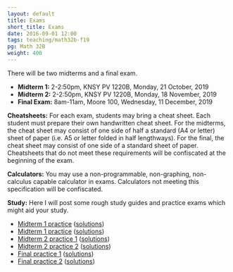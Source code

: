```yaml
---
layout: default
title: Exams
short_title: Exams
date: 2016-09-01 12:00
tags: teaching/math32b-f19
pg: Math 32B
weight: 400
---
```


There will be two midterms and a final exam.

* __Midterm 1:__ 2-2:50pm, KNSY PV 1220B, Monday, 21 October, 2019
* __Midterm 2:__ 2-2:50pm, KNSY PV 1220B, Monday, 18 November, 2019
* __Final Exam:__ 8am-11am, Moore 100, Wednesday, 11 December, 2019

__Cheatsheets:__ For each exam, students may bring a cheat sheet. Each student must prepare their own handwritten cheat sheet. For the midterms, the cheat sheet may consist of one side of half a standard (A4 or letter) sheet of paper (i.e. A5 or letter folded in half lengthways). For the final, the cheat sheet may consist of one side of a standard sheet of paper. Cheatsheets that do not meet these requirements will be confiscated at the beginning of the exam.

__Calculators:__ You may use a non-programmable, non-graphing, non-calculus capable calculator in exams. Calculators not meeting this specification will be confiscated.

__Study:__ Here I will post some rough study guides and practice exams which might aid your study.


- [Midterm 1 practice](midterm1-practice1.pdf) ([solutions](midterm1-practice1-solutions.pdf))
- [Midterm 1 practice](midterm1-practice2.pdf) ([solutions](midterm1-practice2-solutions.pdf))
- [Midterm 2 practice 1](midterm2-practice1.pdf) ([solutions](midterm2-practice1-solutions.pdf))
- [Midterm 2 practice 2](midterm2-practice2.pdf) ([solutions](midterm2-practice2-solutions.pdf))
- [Final practice 1](final-practice1.pdf) ([solutions](final-practice1-solutions.pdf))
- [Final practice 2](final-practice2.pdf) ([solutions](final-practice2-solutions.pdf))
